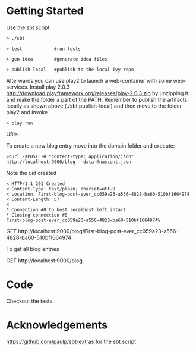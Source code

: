 Getting Started
=====

Use the sbt script


	> ./sbt

	> test            #run tests

	> gen-idea        #generate idea files

	> publish-local   #publish to the local ivy repo


Afterwards you can use play2 to launch a web-container with some web-services. Install play 2.0.3 http://download.playframework.org/releases/play-2.0.3.zip by unzipping it and make the folder a part of the PATH. Remember to publish the artifacts locally as shown above (./sbt publish-local) and then move to the folder play2 and invoke

	> play run


URIs:

To create a new blog entry move into the domain folder and execute:

	>curl -XPOST -H "content-type: application/json" http://localhost:9000/blog --data @nascent.json

Note the uid created

	< HTTP/1.1 201 Created
	< Content-Type: text/plain; charset=utf-8
	< Location: First-blog-post-ever_cc059a23-a556-4828-ba60-510bf1664974
	< Content-Length: 57
	<
	* Connection #0 to host localhost left intact
	* Closing connection #0
	First-blog-post-ever_cc059a23-a556-4828-ba60-510bf1664974%


GET http://localhost:9000/blog/First-blog-post-ever_cc059a23-a556-4828-ba60-510bf1664974

To get all blog entries

GET http://localhost:9000/blog


Code
======

Checkout the tests.





Acknowledgements
========

https://github.com/paulp/sbt-extras for the sbt script







